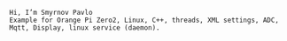 
    Hi, I’m Smyrnov Pavlo
    Example for Orange Pi Zero2, Linux, C++, threads, XML settings, ADC, Mqtt, Display, linux service (daemon).

